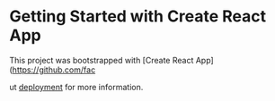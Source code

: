 # Getting Started with Create React App

This project was bootstrapped with [Create React App](https://github.com/fac

ut [deployment](https://facebook.github.io/create-react-app/docs/deployment) for more information.
